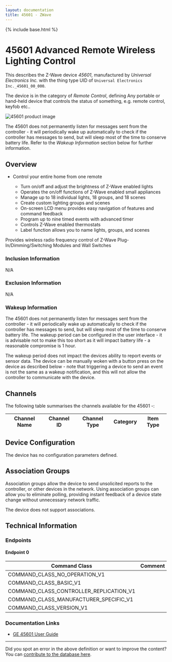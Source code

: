 ```yaml
---
layout: documentation
title: 45601 - ZWave
---
```


{% include base.html %}

# 45601 Advanced Remote Wireless Lighting Control
This describes the Z-Wave device *45601*, manufactured by *Universal Electronics Inc.* with the thing type UID of ```Universal Electronics Inc._45601_00_000```.

The device is in the category of *Remote Control*, defining Any portable or hand-held device that controls the status of something, e.g. remote control, keyfob etc..

![45601 product image](https://opensmarthouse.org/assets/zwave/attachments/768/45601.png)


The 45601 does not permanently listen for messages sent from the controller - it will periodically wake up automatically to check if the controller has messages to send, but will sleep most of the time to conserve battery life. Refer to the *Wakeup Information* section below for further information.

## Overview

- Control your entire home from one remote

  * Turn on/off and adjust the brightness of Z-Wave enabled lights
  * Operates the on/off functions of Z-Wave enabled small appliances
  * Manage up to 18 individual lights, 18 groups, and 18 scenes
  * Create custom lighting groups and scenes
  * On-screen LCD menu provides easy navigation of features and command feedback
  * Program up to nine timed events with advanced timer
  * Controls Z-Wave enabled thermostats
  * Label function allows you to name lights, groups, and scenes

Provides wireless radio frequency control of Z-Wave Plug-In/Dimming/Switching Modules and Wall Switches

### Inclusion Information

N/A

### Exclusion Information

N/A

### Wakeup Information

The 45601 does not permanently listen for messages sent from the controller - it will periodically wake up automatically to check if the controller has messages to send, but will sleep most of the time to conserve battery life. The wakeup period can be configured in the user interface - it is advisable not to make this too short as it will impact battery life - a reasonable compromise is 1 hour.

The wakeup period does not impact the devices ability to report events or sensor data. The device can be manually woken with a button press on the device as described below - note that triggering a device to send an event is not the same as a wakeup notification, and this will not allow the controller to communicate with the device.

## Channels

The following table summarises the channels available for the 45601 -:

| Channel Name | Channel ID | Channel Type | Category | Item Type |
|--------------|------------|--------------|----------|-----------|



## Device Configuration

The device has no configuration parameters defined.

## Association Groups

Association groups allow the device to send unsolicited reports to the controller, or other devices in the network. Using association groups can allow you to eliminate polling, providing instant feedback of a device state change without unnecessary network traffic.

The device does not support associations.
## Technical Information

### Endpoints

#### Endpoint 0

| Command Class | Comment |
|---------------|---------|
| COMMAND_CLASS_NO_OPERATION_V1| |
| COMMAND_CLASS_BASIC_V1| |
| COMMAND_CLASS_CONTROLLER_REPLICATION_V1| |
| COMMAND_CLASS_MANUFACTURER_SPECIFIC_V1| |
| COMMAND_CLASS_VERSION_V1| |

### Documentation Links

* [GE 45601 User Guide](https://www.opensmarthouse.org/zwavedatabase/768/GE-45601-Advanced-ZWave-Remote.pdf)

---

Did you spot an error in the above definition or want to improve the content?
You can [contribute to the database here](https://www.opensmarthouse.org/zwavedatabase/768).
